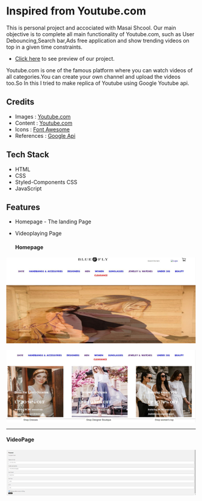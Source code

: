 # Inspired from Youtube.com

This is personal project and accociated with Masai Shcool.
Our main objective is to complete all main functionality of Youtube.com, such as User Debouncing,Search bar,Ads free application and show trending videos on top in a given time constraints.

- [Click here](https://gregarious-tiramisu-8ee5da.netlify.app/) to see preview of our project.

Youtube.com is one of the famous platform where you can watch videos of all categories.You can create your own channel and upload the videos too.So In this I tried to make replica of Youtube using Google Youtube api.

## Credits

- Images : [Youtube.com](https://www.youtube.com/)
- Content : [Youtube.com](https://www.youtube.com/)
- Icons : [Font Awesome](https://fontawesome.com/)
- References : [Google Api](https://developers.google.com/youtube/v3) 

## Tech Stack

- HTML
- CSS
- Styled-Components CSS
- JavaScript


## Features
- Homepage - The landing Page
- Videoplaying Page

  <h4>Homepage</h4>
 ![ScreenShot currently unavailable](https://github.com/abbas5152/Project-Blueflyclone/blob/main/homepage1.JPG)
 
 ![ScreenShot currently unavailable](https://github.com/abbas5152/Project-Blueflyclone/blob/main/homepage2.JPG)


  <hr>
  <h4>VideoPage</h4>
  
 ![ScreenShot currently unavailable](https://github.com/abbas5152/Project-Blueflyclone/blob/main/payment.JPG)




